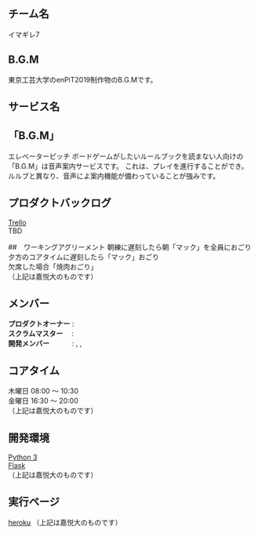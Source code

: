 ## チーム名
イマギレ7

## B.G.M
東京工芸大学のenPiT2019制作物のB.G.Mです。

## サービス名
## 「B.G.M」

エレベーターピッチ
ボードゲームがしたいルールブックを読まない人向けの
「B.G.M」は音声案内サービスです。
これは、プレイを進行することができ。
ルルブと異なり、音声によ案内機能が備わっていることが強みです。

## プロダクトバックログ
[Trello](https://trello.com/b/)<br>
TBD

##　ワーキングアグリーメント
朝練に遅刻したら朝「マック」を全員におごり<br>
夕方のコアタイムに遅刻したら「マック」おごり<br>
欠席した場合「焼肉おごり」<br>
（上記は嘉悦大のものです）

## メンバー
**プロダクトオーナー** : <br>
**スクラムマスター**　 : <br>
**開発メンバー**　　　 : , , <br>

## コアタイム

木曜日 08:00 〜 10:30<br>
金曜日 16:30 〜 20:00<br>
（上記は嘉悦大のものです）

## 開発環境

[Python 3](https://www.python.org/)<br>
[Flask](https://a2c.bitbucket.io/flask/)<br>
（上記は嘉悦大のものです）

## 実行ページ
[heroku](https://bonbeewalker.herokuapp.com/)
（上記は嘉悦大のものです）
